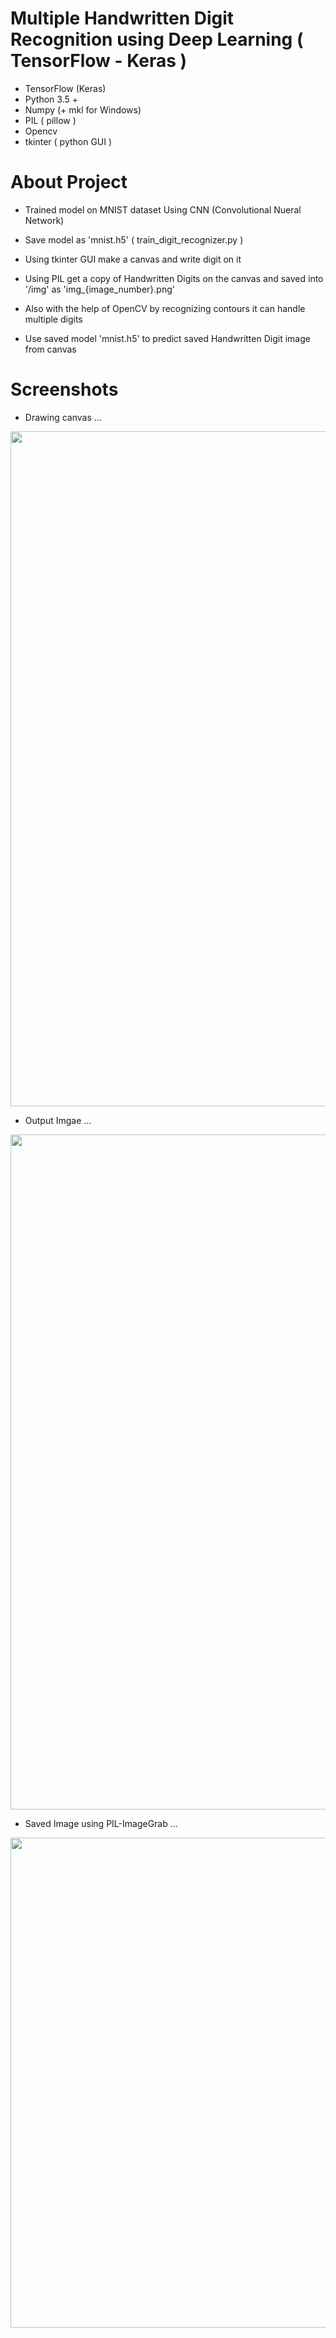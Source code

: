 # Multiple Handwritten Digit Recognition using Deep Learning ( TensorFlow - Keras )



* TensorFlow (Keras)
* Python 3.5 +
* Numpy (+ mkl for Windows)
* PIL ( pillow )
* Opencv
* tkinter ( python GUI )

# About Project

* Trained model on MNIST dataset Using CNN (Convolutional Nueral Network)

* Save model as 'mnist.h5' ( train_digit_recognizer.py )

* Using tkinter GUI make a canvas and write digit on it

* Using PIL get a copy of Handwritten Digits on the canvas and saved into '/img' as 'img_{image_number}.png'

* Also with the help of OpenCV by recognizing contours it can handle multiple digits

* Use saved model 'mnist.h5' to predict saved Handwritten Digit image from canvas

# Screenshots

* Drawing canvas ...

<img src="gui/drawing_canvas_window.png?raw=true" width="1920" height="1080">

* Output Imgae ...

<img src="gui/predicted_image.png?raw=true" width="1920" height="1080">

* Saved Image using PIL-ImageGrab ...

<img src="img/img_0.png?raw=true" width="784" height="784">


